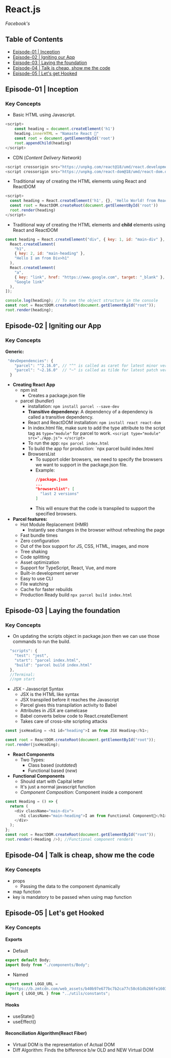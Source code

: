 # React.js

_Facebook's_

## Table of Contents

- [Episode-01 | Inception](#episode-01--inception)
- [Episode-02 | Igniting our App](#episode-02--igniting-our-app)
- [Episode-03 | Laying the foundation](#Episode-03--Laying-the-foundation)
- [Episode-04 | Talk is cheap, show me the code](Episode-04-Talk-is-cheap-show-me-the-code)
- [Episode-05 | Let's get Hooked](Episode-05-Lets-get-Hooked)

## Episode-01 | Inception

### Key Concepts

- Basic HTML using Javascript.

```Javascript
<script>
    const heading = document.createElement('h1')
    heading.innerHTML = "Namaste React 🚀"
    const root = document.getElementById('root')
    root.appendChild(heading)
</script>
```

- CDN (_Content Delivery Network_)

```javascript
<script crossorigin src="https://unpkg.com/react@18/umd/react.development.js"></script>
<script crossorigin src="https://unpkg.com/react-dom@18/umd/react-dom.development.js"></script>
```

- Traditional way of creating the HTML elements using React and ReactDOM

```javascript
<script>
  const heading = React.createElement('h1', {}, 'Hello World! from React🚀')
  const root = ReactDOM.createRoot(document.getElementById('root'))
  root.render(heading)
</script>
```

- Traditional way of creating the HTML elements and **child** elements using React and ReactDOM

```javascript
const heading = React.createElement("div", { key: 1, id: "main-div" }, [
  React.createElement(
    "h1",
    { key: 2, id: "main-heading" },
    "Hello I am from Div>h1"
  ),
  React.createElement(
    "a",
    { key: "link", href: "https://www.google.com", target: "_blank" },
    "Google link"
  ),
]);

console.log(heading); // To see the object structure in the console
const root = ReactDOM.createRoot(document.getElementById("root"));
root.render(heading);
```

## Episode-02 | Igniting our App

### Key Concepts

**Generic:**

```javascript
 "devDependencies": {
    "parcel": "^2.16.0", // "^" is called as caret for latest minor version
    "parcel": "~2.16.0"  // "~" is called as tilde for latest patch version
  }
```

- **Creating React App**
  - npm init
    - Creates a package.json file
  - parcel (_bundler_)
    - installation: `npm install parcel --save-dev`
    - **Transitive dependency:** A dependency of a dependency is called a transitive dependency.
    - React and ReactDOM installation: `npm install react react-dom`
    - In index.html file, make sure to add the type attribute to the script tag as `type="module"` for parcel to work. `<script type="module" src="./App.js"> </script>`
    - To run the app: `npx parcel index.html`
    - To build the app for production: `npx parcel build index.html
    - BrowsersList
      - To support older browsers, we need to specify the browsers we want to support in the package.json file.
      - Example:
        ```json
        //package.json
        ...
        "browserslist": [
          "last 2 versions"
        ]
        ```
      - This will ensure that the code is transpiled to support the specified browsers.
- **Parcel features:**
  - Hot Module Replacement (HMR)
    - Instantly see changes in the browser without refreshing the page
  - Fast bundle times
  - Zero configuration
  - Out of the box support for JS, CSS, HTML, images, and more
  - Tree shaking
  - Code splitting
  - Asset optimization
  - Support for TypeScript, React, Vue, and more
  - Built-in development server
  - Easy to use CLI
  - File watching
  - Cache for faster rebuilds
  - Production Ready build `npx parcel build index.html`

## Episode-03 | Laying the foundation

### Key Concepts

- On updating the scripts object in package.json then we can use those commands to run the build.

```js
  "scripts": {
    "test": "jest",
    "start": "parcel index.html",
    "build": "parcel build index.html"
  },
  //Terminal:
  //npm start
```

- JSX - Javascript Syntax
  - JSX is the HTML like syntax
  - JSX transpiled before it reaches the Javascript
  - Parcel gives this transpilation activity to Babel
  - Attributes in JSX are camelcase
  - Babel converts below code to React.createElement
  - Takes care of cross-site scripting attacks

```js
const jsxHeading = <h1 id="heading">I am from JSX Heading</h1>;

const root = ReactDOM.createRoot(document.getElementById("root"));
root.render(jsxHeading);
```

- **React Components**
  - Two Types:
    - Class based (_outdated_)
    - Functional based (_new_)
- **Functional Components**
  - Should start with Capital letter
  - It's just a normal javascript function
  - _Component Composition_: Component inside a component

```js
const Heading = () => {
  return (
    <div className="main-div">
      <h1 className="main-heading">I am from Functional Component🚀</h1>
    </div>
  );
};
const root = ReactDOM.createRoot(document.getElementById("root"));
root.render(<Heading />); //Functional component renders
```

## Episode-04 | Talk is cheap, show me the code

### Key Concepts

- props
  - Passing the data to the component dynamically
- map function
- key is mandatory to be passed when using map function

## Episode-05 | Let's get Hooked

### Key Concepts

#### **Exports**

- Default

```js
export default Body;
import Body from "./components/Body";
```

- Named

```js
export const LOGO_URL =
  "https://b.zmtcdn.com/web_assets/b40b97e677bc7b2ca77c58c61db266fe1603954218.png";
import { LOGO_URL } from "../utils/constants";
```

#### **Hooks**

- useState()
- useEffect()

#### **Reconciliation Algorithm(React Fiber)**

- Virtual DOM is the representation of Actual DOM
- Diff Algorithm: Finds the bifference b/w OLD and NEW Virtual DOM
